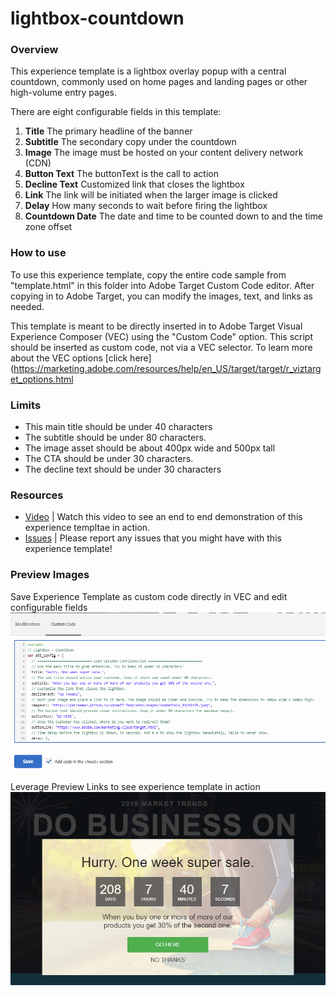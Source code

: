 # lightbox-countdown

### Overview
This experience template is a lightbox overlay popup with a central countdown, commonly used on home pages and landing pages or other high-volume entry pages. 

There are eight configurable fields in this template:
1. **Title** The primary headline of the banner
1. **Subtitle** The secondary copy under the countdown
1. **Image** The image must be hosted on your content delivery network (CDN)
1. **Button Text** The buttonText is the call to action
1. **Decline Text** Customized link that closes the lightbox
1. **Link**  The link will be initiated when the larger image is clicked
1. **Delay** How many seconds to wait before firing the lightbox
1. **Countdown Date** The date and time to be counted down to and the time zone offset


### How to use
To use this experience template, copy the entire code sample from "template.html" in this folder into Adobe Target Custom Code editor. After copying in to Adobe Target, you can modify the images, text, and links as needed.

This template is meant to be directly inserted in to Adobe Target Visual Experience Composer (VEC) using the "Custom Code" option. This script should be inserted as custom code, not via a VEC selector. To learn more about the VEC options [click here](https://marketing.adobe.com/resources/help/en_US/target/target/r_viztarget_options.html


### Limits
* This  main title should be under 40 characters
* The subtitle should be under 80 characters.
* The image asset should be about 400px wide and 500px tall
* The CTA should be under 30 characters.
* The decline text should be under 30 characters

### Resources
* [Video](TBD) | Watch this video to see an end to end demonstration of this experience templtae in action. 
* [Issues](https://github.com/Adobe-Marketing-Cloud/target-experience-templates/issues) | Please report any issues that you might have with this experience template! 

### Preview Images
Save Experience Template as custom code directly in VEC and edit configurable fields
![Screenshot 1](https://raw.githubusercontent.com/Adobe-Marketing-Cloud/target-experience-templates/master/lightbox-countdown/ext05a.png)


Leverage Preview Links to see experience template in action
![Screenshot 2](https://raw.githubusercontent.com/Adobe-Marketing-Cloud/target-experience-templates/master/lightbox-countdown/ext05b.png)


